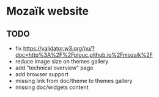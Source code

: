 # Mozaïk website

## TODO

- fix https://validator.w3.org/nu/?doc=http%3A%2F%2Fplouc.github.io%2Fmozaik%2F
- reduce image size on themes gallery
- add "technical overview" page
- add browser support
- missing link from doc/theme to themes gallery
- missing doc/widgets content
